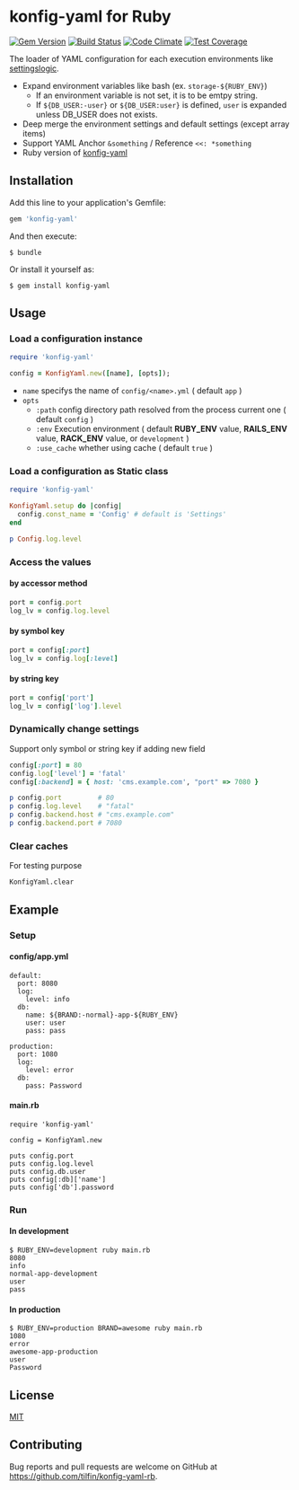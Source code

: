 # konfig-yaml for Ruby

[![Gem Version](https://badge.fury.io/rb/konfig-yaml.svg)](https://badge.fury.io/rb/konfig-yaml)
[![Build Status](https://travis-ci.org/tilfin/konfig-yaml-rb.svg?branch=master)](https://travis-ci.org/tilfin/konfig-yaml-rb)
[![Code Climate](https://codeclimate.com/github/tilfin/konfig-yaml-rb/badges/gpa.svg)](https://codeclimate.com/github/tilfin/konfig-yaml-rb)
[![Test Coverage](https://codeclimate.com/github/tilfin/konfig-yaml-rb/badges/coverage.svg)](https://codeclimate.com/github/tilfin/konfig-yaml-rb/coverage)

The loader of YAML configuration for each execution environments like [settingslogic](https://github.com/settingslogic/settingslogic).

- Expand environment variables like bash (ex. `storage-${RUBY_ENV}`)
    - If an environment variable is not set, it is to be emtpy string.
    - If `${DB_USER:-user}` or `${DB_USER:user}` is defined, `user` is expanded unless DB_USER does not exists.
- Deep merge the environment settings and default settings (except array items)
- Support YAML Anchor `&something` / Reference `<<: *something`
- Ruby version of [konfig-yaml](https://github.com/tilfin/konfig-yaml)

## Installation

Add this line to your application's Gemfile:

```ruby
gem 'konfig-yaml'
```

And then execute:

    $ bundle

Or install it yourself as:

    $ gem install konfig-yaml

## Usage

### Load a configuration instance

```ruby
require 'konfig-yaml'

config = KonfigYaml.new([name], [opts]);
```

* `name` specifys the name of `config/<name>.yml` ( default `app` )
* `opts`
  * `:path` config directory path resolved from the process current one ( default `config` )
  * `:env` Execution environment ( default **RUBY_ENV** value, **RAILS_ENV** value, **RACK_ENV** value, or `development` )
  * `:use_cache` whether using cache ( default `true` )

### Load a configuration as Static class

```ruby
require 'konfig-yaml'

KonfigYaml.setup do |config|
  config.const_name = 'Config' # default is 'Settings'
end

p Config.log.level
```

### Access the values

#### by accessor method

```ruby
port = config.port
log_lv = config.log.level
```

#### by symbol key

```ruby
port = config[:port]
log_lv = config.log[:level]
```

#### by string key

```ruby
port = config['port']
log_lv = config['log'].level
```

### Dynamically change settings

Support only symbol or string key if adding new field

```ruby
config[:port] = 80
config.log['level'] = 'fatal'
config[:backend] = { host: 'cms.example.com', "port" => 7080 }

p config.port         # 80
p config.log.level    # "fatal"
p config.backend.host # "cms.example.com"
p config.backend.port # 7080
```

### Clear caches

For testing purpose

```
KonfigYaml.clear
```

## Example

### Setup

#### config/app.yml

```
default:
  port: 8080
  log:
    level: info
  db:
    name: ${BRAND:-normal}-app-${RUBY_ENV}
    user: user
    pass: pass

production:
  port: 1080
  log:
    level: error
  db:
    pass: Password
```

#### main.rb

```
require 'konfig-yaml'

config = KonfigYaml.new

puts config.port
puts config.log.level
puts config.db.user
puts config[:db]['name']
puts config['db'].password
```

### Run

#### In development

```
$ RUBY_ENV=development ruby main.rb
8080
info
normal-app-development
user
pass
```

#### In production

```
$ RUBY_ENV=production BRAND=awesome ruby main.rb
1080
error
awesome-app-production
user
Password
```

## License

  [MIT](LICENSE)

## Contributing

Bug reports and pull requests are welcome on GitHub at https://github.com/tilfin/konfig-yaml-rb.
